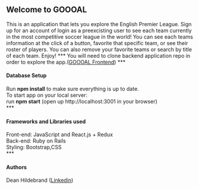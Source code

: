 <h2>Welcome to GOOOAL</h2>
This is  an application that lets you explore the English Premier League. Sign up for an account of login as a preexcisting user to see each team currently in the most competitive soccer league in the world! You can see each teams information at the click of a button, favorite that specific team, or see their roster of players. You can also remove your favorite teams or search by title of each team. Enjoy!
***
You will need to  clone backend application repo in order to explore the app.(<a href="https://github.com/spike0161/frontend-goooal">GOOOAL Frontend</a>)
***
<h4>Database Setup</h4>
Run <b>npm install</b> to make sure everything is up to date.</br>
To start app on your local server:</br>
run <b>npm start</b> (open up http://localhost:3001 in your browser)</br>
***
<h4>Frameworks and Libraries used</h4>
Front-end: JavaScript and React.js + Redux </br>
Back-end: Ruby on Rails</br>
Styling: Bootstrap,CSS</br>
***
<h4>Authors</h4>
Dean Hildebrand (<a href=“https://www.linkedin.com/in/hildebranddean/”>Linkedin</a>)
